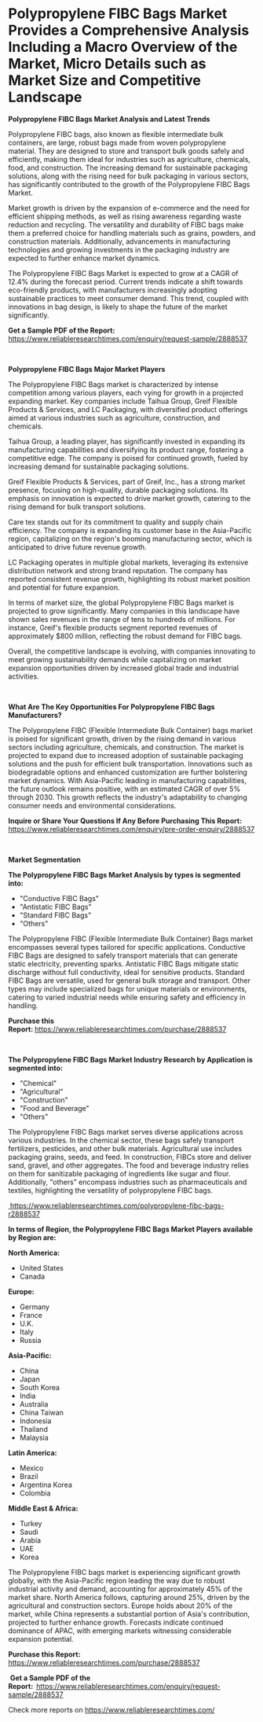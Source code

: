 <p><h1>Polypropylene FIBC Bags Market Provides a Comprehensive Analysis Including a Macro Overview of the Market, Micro Details such as Market Size and Competitive Landscape</h1></p><p><strong>Polypropylene FIBC Bags Market Analysis and Latest Trends</strong></p>
<p><p>Polypropylene FIBC bags, also known as flexible intermediate bulk containers, are large, robust bags made from woven polypropylene material. They are designed to store and transport bulk goods safely and efficiently, making them ideal for industries such as agriculture, chemicals, food, and construction. The increasing demand for sustainable packaging solutions, along with the rising need for bulk packaging in various sectors, has significantly contributed to the growth of the Polypropylene FIBC Bags Market.</p><p>Market growth is driven by the expansion of e-commerce and the need for efficient shipping methods, as well as rising awareness regarding waste reduction and recycling. The versatility and durability of FIBC bags make them a preferred choice for handling materials such as grains, powders, and construction materials. Additionally, advancements in manufacturing technologies and growing investments in the packaging industry are expected to further enhance market dynamics.</p><p>The Polypropylene FIBC Bags Market is expected to grow at a CAGR of 12.4% during the forecast period. Current trends indicate a shift towards eco-friendly products, with manufacturers increasingly adopting sustainable practices to meet consumer demand. This trend, coupled with innovations in bag design, is likely to shape the future of the market significantly.</p></p>
<p><strong>Get a Sample PDF of the Report:&nbsp;</strong> <a href="https://www.reliableresearchtimes.com/enquiry/request-sample/2888537?utm_campaign=3442&utm_medium=2&utm_source=Github&utm_content=ia&utm_term=14032025&utm_id=polypropylene-fibc-bags">https://www.reliableresearchtimes.com/enquiry/request-sample/2888537</a></p>
<p>&nbsp;</p>
<p><strong>Polypropylene FIBC Bags Major Market Players</strong></p>
<p><p>The Polypropylene FIBC Bags market is characterized by intense competition among various players, each vying for growth in a projected expanding market. Key companies include Taihua Group, Greif Flexible Products & Services, and LC Packaging, with diversified product offerings aimed at various industries such as agriculture, construction, and chemicals.</p><p>Taihua Group, a leading player, has significantly invested in expanding its manufacturing capabilities and diversifying its product range, fostering a competitive edge. The company is poised for continued growth, fueled by increasing demand for sustainable packaging solutions.</p><p>Greif Flexible Products & Services, part of Greif, Inc., has a strong market presence, focusing on high-quality, durable packaging solutions. Its emphasis on innovation is expected to drive market growth, catering to the rising demand for bulk transport solutions.</p><p>Care tex stands out for its commitment to quality and supply chain efficiency. The company is expanding its customer base in the Asia-Pacific region, capitalizing on the region's booming manufacturing sector, which is anticipated to drive future revenue growth.</p><p>LC Packaging operates in multiple global markets, leveraging its extensive distribution network and strong brand reputation. The company has reported consistent revenue growth, highlighting its robust market position and potential for future expansion.</p><p>In terms of market size, the global Polypropylene FIBC Bags market is projected to grow significantly. Many companies in this landscape have shown sales revenues in the range of tens to hundreds of millions. For instance, Greif's flexible products segment reported revenues of approximately $800 million, reflecting the robust demand for FIBC bags.</p><p>Overall, the competitive landscape is evolving, with companies innovating to meet growing sustainability demands while capitalizing on market expansion opportunities driven by increased global trade and industrial activities.</p></p>
<p>&nbsp;</p>
<p><strong>What Are The Key Opportunities For Polypropylene FIBC Bags Manufacturers?</strong></p>
<p><p>The Polypropylene FIBC (Flexible Intermediate Bulk Container) bags market is poised for significant growth, driven by the rising demand in various sectors including agriculture, chemicals, and construction. The market is projected to expand due to increased adoption of sustainable packaging solutions and the push for efficient bulk transportation. Innovations such as biodegradable options and enhanced customization are further bolstering market dynamics. With Asia-Pacific leading in manufacturing capabilities, the future outlook remains positive, with an estimated CAGR of over 5% through 2030. This growth reflects the industry's adaptability to changing consumer needs and environmental considerations.</p></p>
<p><strong>Inquire or Share Your Questions If Any Before Purchasing This Report:</strong> <a href="https://www.reliableresearchtimes.com/enquiry/pre-order-enquiry/2888537?utm_campaign=3442&utm_medium=2&utm_source=Github&utm_content=ia&utm_term=14032025&utm_id=polypropylene-fibc-bags">https://www.reliableresearchtimes.com/enquiry/pre-order-enquiry/2888537</a></p>
<p>&nbsp;</p>
<p><strong>Market Segmentation</strong></p>
<p><strong>The Polypropylene FIBC Bags Market Analysis by types is segmented into:</strong></p>
<p><ul><li>"Conductive FIBC Bags"</li><li>"Antistatic FIBC Bags"</li><li>"Standard FIBC Bags"</li><li>"Others"</li></ul></p>
<p><p>The Polypropylene FIBC (Flexible Intermediate Bulk Container) Bags market encompasses several types tailored for specific applications. Conductive FIBC Bags are designed to safely transport materials that can generate static electricity, preventing sparks. Antistatic FIBC Bags mitigate static discharge without full conductivity, ideal for sensitive products. Standard FIBC Bags are versatile, used for general bulk storage and transport. Other types may include specialized bags for unique materials or environments, catering to varied industrial needs while ensuring safety and efficiency in handling.</p></p>
<p><strong>Purchase this Report:&nbsp;</strong><a href="https://www.reliableresearchtimes.com/purchase/2888537?utm_campaign=3442&utm_medium=2&utm_source=Github&utm_content=ia&utm_term=14032025&utm_id=polypropylene-fibc-bags">https://www.reliableresearchtimes.com/purchase/2888537</a></p>
<p>&nbsp;</p>
<p><strong>The Polypropylene FIBC Bags Market Industry Research by Application is segmented into:</strong></p>
<p><ul><li>"Chemical"</li><li>"Agricultural"</li><li>"Construction"</li><li>"Food and Beverage"</li><li>"Others"</li></ul></p>
<p><p>The Polypropylene FIBC Bags market serves diverse applications across various industries. In the chemical sector, these bags safely transport fertilizers, pesticides, and other bulk materials. Agricultural use includes packaging grains, seeds, and feed. In construction, FIBCs store and deliver sand, gravel, and other aggregates. The food and beverage industry relies on them for sanitizable packaging of ingredients like sugar and flour. Additionally, "others" encompass industries such as pharmaceuticals and textiles, highlighting the versatility of polypropylene FIBC bags.</p></p>
<p><a href="https://www.reliableresearchtimes.com/polypropylene-fibc-bags-r2888537?utm_campaign=3442&utm_medium=2&utm_source=Github&utm_content=ia&utm_term=14032025&utm_id=polypropylene-fibc-bags">&nbsp;https://www.reliableresearchtimes.com/polypropylene-fibc-bags-r2888537</a></p>
<p><strong>In terms of Region, the Polypropylene FIBC Bags Market Players available by Region are:</strong></p>
<p>
    <p> <strong> North America: </strong>
        <ul>
            <li>United States</li>
            <li>Canada</li>
        </ul>
        </p> 
    <p> <strong> Europe: </strong>
        <ul>
            <li>Germany</li>
            <li>France</li>
            <li>U.K.</li>
            <li>Italy</li>
            <li>Russia</li>
        </ul>
        </p> 
    <p> <strong> Asia-Pacific: </strong>
        <ul>
            <li>China</li>
            <li>Japan</li>
            <li>South Korea</li>
            <li>India</li>
            <li>Australia</li>
            <li>China Taiwan</li>
            <li>Indonesia</li>
            <li>Thailand</li>
            <li>Malaysia</li>
        </ul>
        </p> 
    <p> <strong> Latin America: </strong>
        <ul>
            <li>Mexico</li>
            <li>Brazil</li>
            <li>Argentina Korea</li>
            <li>Colombia</li>
        </ul>
        </p> 
    <p> <strong> Middle East & Africa: </strong>
        <ul>
            <li>Turkey</li>
            <li>Saudi</li>
            <li>Arabia</li>
            <li>UAE</li>
            <li>Korea</li>
        </ul>
    </p>
    </p>
<p><p>The Polypropylene FIBC bags market is experiencing significant growth globally, with the Asia-Pacific region leading the way due to robust industrial activity and demand, accounting for approximately 45% of the market share. North America follows, capturing around 25%, driven by the agricultural and construction sectors. Europe holds about 20% of the market, while China represents a substantial portion of Asia's contribution, projected to further enhance growth. Forecasts indicate continued dominance of APAC, with emerging markets witnessing considerable expansion potential.</p></p>
<p><strong>Purchase this Report: </strong><a href="https://www.reliableresearchtimes.com/purchase/2888537?utm_campaign=3442&utm_medium=2&utm_source=Github&utm_content=ia&utm_term=14032025&utm_id=polypropylene-fibc-bags">https://www.reliableresearchtimes.com/purchase/2888537</a></p>
<p>&nbsp;<strong>Get a Sample PDF of the Report:&nbsp;&nbsp;</strong><a href="https://www.reliableresearchtimes.com/enquiry/request-sample/2888537?utm_campaign=3442&utm_medium=2&utm_source=Github&utm_content=ia&utm_term=14032025&utm_id=polypropylene-fibc-bags">https://www.reliableresearchtimes.com/enquiry/request-sample/2888537</a></p>
<p><strong></strong></p>
<p>Check more reports on <a href="https://www.reliableresearchtimes.com/?utm_campaign=3442&utm_medium=2&utm_source=Github&utm_content=ia&utm_term=14032025&utm_id=polypropylene-fibc-bags">https://www.reliableresearchtimes.com/</a></p>